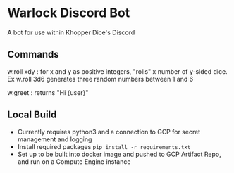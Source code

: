 # Warlock Discord Bot
A bot for use within Khopper Dice's Discord

## Commands
w.roll xdy
: for x and y as positive integers, "rolls" x number of y-sided dice. Ex w.roll 3d6 generates three random numbers between 1 and 6

w.greet
: returns "Hi {user}"

## Local Build
- Currently requires python3 and a connection to GCP for secret management and logging
- Install required packages
```pip install -r requirements.txt```
- Set up to be built into docker image and pushed to GCP Artifact Repo, and run on a Compute Engine instance
